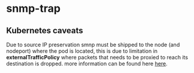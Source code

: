 # snmp-trap

## Kubernetes caveats 
Due to source IP preservation smnp must be shipped to the node (and nodeport) where the pod is located, this is due to limitation in __externalTrafficPolicy__ where packets that needs to be proxied to reach its destination is dropped. more information can be found here [here](https://kubernetes.io/docs/tutorials/services/source-ip/#source-ip-for-services-with-type-nodeport).


